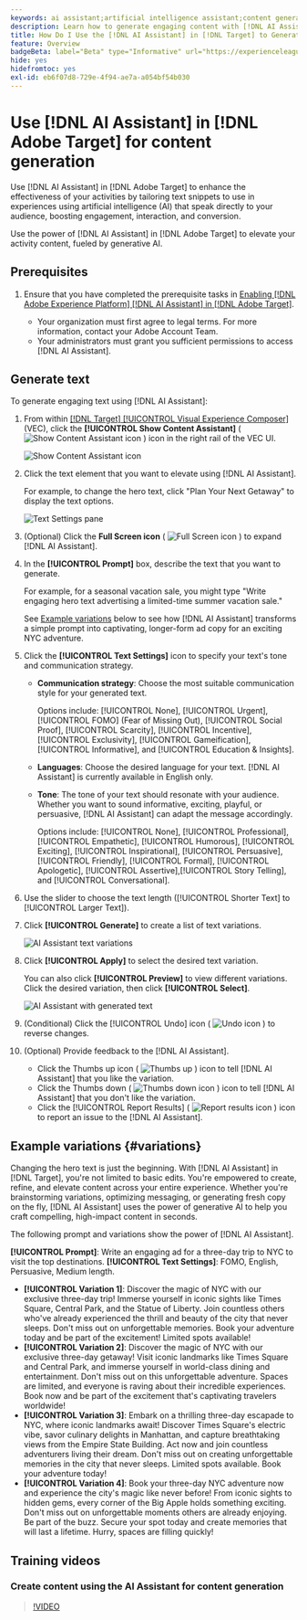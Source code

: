 ```yaml
---
keywords: ai assistant;artificial intelligence assistant;content generation;content accelerator;content generation;generate content
description: Learn how to generate engaging content with [!DNL AI Assistant].
title: How Do I Use the [!DNL AI Assistant] in [!DNL Target] to Generate Engaging Content?
feature: Overview
badgeBeta: label="Beta" type="Informative" url="https://experienceleague.adobe.com/docs/target/using/introduction/intro.html#beta newtab=true" tooltip="What are Beta features in [!DNL Adobe Target]."
hide: yes
hidefromtoc: yes
exl-id: eb6f07d8-729e-4f94-ae7a-a054bf54b030
---
```

# Use [!DNL AI Assistant] in [!DNL Adobe Target] for content generation

Use [!DNL AI Assistant] in [!DNL Adobe Target] to enhance the effectiveness of your activities by tailoring text snippets to use in experiences using artificial intelligence (AI) that speak directly to your audience, boosting engagement, interaction, and conversion.

Use the power of [!DNL AI Assistant] in [!DNL Adobe Target] to elevate your activity content, fueled by generative AI.

## Prerequisites

1. Ensure that you have completed the prerequisite tasks in [Enabling [!DNL Adobe Experience Platform] [!DNL AI Assistant] in [!DNL Adobe Target]](/help/main/c-intro/enabling-ai-assistant.md).

   * Your organization must first agree to legal terms. For more information, contact your Adobe Account Team.
   * Your administrators must grant you sufficient permissions to access [!DNL AI Assistant].

## Generate text

To generate engaging text using [!DNL AI Assistant]:

1. From within [[!DNL Target] [!UICONTROL Visual Experience Composer]](/help/main/c-experiences/c-visual-experience-composer/viztarget-options.md) (VEC), click the **[!UICONTROL Show Content Assistant]** ( ![Show Content Assistant icon](/help/main/assets/icons/MagicWand.svg) ) icon in the right rail of the VEC UI.

   ![Show Content Assistant icon](/help/main/c-intro/assets/ai-assistant-conntet-generation-icon.png)

1. Click the text element that you want to elevate using [!DNL AI Assistant].

   For example, to change the hero text, click "Plan Your Next Getaway" to display the text options.

   ![Text Settings pane](/help/main/c-intro/assets/ai-text-settings.png)

1. (Optional) Click the **Full Screen icon** ( ![Full Screen icon](/help/main/assets/icons/FullScreen.svg) ) to expand [!DNL AI Assistant].

1. In the **[!UICONTROL Prompt]** box, describe the text that you want to generate.

   For example, for a seasonal vacation sale, you might type "Write engaging hero text advertising a limited-time summer vacation sale."

   See [Example variations](#variations) below to see how [!DNL AI Assistant] transforms a simple prompt into captivating, longer-form ad copy for an exciting NYC adventure.

1. Click the **[!UICONTROL Text Settings]** icon to specify your text's tone and communication strategy.

   * **Communication strategy**: Choose the most suitable communication style for your generated text.

     Options include: [!UICONTROL None], [!UICONTROL Urgent], [!UICONTROL FOMO] (Fear of Missing Out), [!UICONTROL Social Proof], [!UICONTROL Scarcity], [!UICONTROL Incentive], [!UICONTROL Exclusivity], [!UICONTROL Gameification], [!UICONTROL Informative], and [!UICONTROL Education & Insights].

   * **Languages**: Choose the desired language for your text. [!DNL AI Assistant] is currently available in English only.
   * **Tone**: The tone of your text should resonate with your audience. Whether you want to sound informative, exciting, playful, or persuasive, [!DNL AI Assistant] can adapt the message accordingly.

     Options include: [!UICONTROL None], [!UICONTROL Professional], [!UICONTROL Empathetic], [!UICONTROL Humorous], [!UICONTROL Exciting], [!UICONTROL Inspirational], [!UICONTROL Persuasive], [!UICONTROL Friendly], [!UICONTROL Formal], [!UICONTROL Apologetic], [!UICONTROL Assertive],[!UICONTROL  Story Telling], and [!UICONTROL Conversational].
   
1. Use the slider to choose the text length ([!UICONTROL Shorter Text] to [!UICONTROL Larger Text]).

1. Click **[!UICONTROL Generate]** to create a list of text variations.

   ![AI Assistant text variations](/help/main/c-intro/assets/ai-variations-text.png)

1. Click **[!UICONTROL Apply]** to select the desired text variation.

   You can also click **[!UICONTROL Preview]** to view different variations. Click the desired variation, then click **[!UICONTROL Select]**.

   ![AI Assistant with generated text](/help/main/c-intro/assets/ai-text-done.png)

1. (Conditional) Click the [!UICONTROL Undo] icon ( ![Undo icon](/help/main/assets/icons/Undo.svg) ) to reverse changes.

1. (Optional) Provide feedback to the [!DNL AI Assistant].

   * Click the Thumbs up icon ( ![Thumbs up](/help/main/assets/icons/ThumbUp.svg) ) icon to tell [!DNL AI Assistant] that you like the variation.
   * Click the Thumbs down ( ![Thumbs down icon](/help/main/assets/icons/ThumbDown.svg) ) icon to tell [!DNL AI Assistant] that you don't like the variation.
   * Click the [!UICONTROL Report Results] ( ![Report results icon](/help/main/assets/icons/Flag.svg) ) icon to report an issue to the [!DNL AI Assistant].

## Example variations {#variations}

Changing the hero text is just the beginning. With [!DNL AI Assistant] in [!DNL Target], you're not limited to basic edits. You're empowered to create, refine, and elevate content across your entire experience. Whether you're brainstorming variations, optimizing messaging, or generating fresh copy on the fly, [!DNL AI Assistant] uses the power of generative AI to help you craft compelling, high-impact content in seconds.

The following prompt and variations show the power of [!DNL AI Assistant].

**[!UICONTROL Prompt]**: Write an engaging ad for a three-day trip to NYC to visit the top destinations.
**[!UICONTROL Text Settings]**: FOMO, English, Persuasive, Medium length.
* **[!UICONTROL Variation 1]**: Discover the magic of NYC with our exclusive three-day trip! Immerse yourself in iconic sights like Times Square, Central Park, and the Statue of Liberty. Join countless others who've already experienced the thrill and beauty of the city that never sleeps. Don't miss out on unforgettable memories. Book your adventure today and be part of the excitement! Limited spots available!
* **[!UICONTROL Variation 2]**: Discover the magic of NYC with our exclusive three-day getaway! Visit iconic landmarks like Times Square and Central Park, and immerse yourself in world-class dining and entertainment. Don't miss out on this unforgettable adventure. Spaces are limited, and everyone is raving about their incredible experiences. Book now and be part of the excitement that's captivating travelers worldwide!
* **[!UICONTROL Variation 3]**: Embark on a thrilling three-day escapade to NYC, where iconic landmarks await! Discover Times Square's electric vibe, savor culinary delights in Manhattan, and capture breathtaking views from the Empire State Building. Act now and join countless adventurers living their dream. Don't miss out on creating unforgettable memories in the city that never sleeps. Limited spots available. Book your adventure today!
* **[!UICONTROL Variation 4]**: Book your three-day NYC adventure now and experience the city's magic like never before! From iconic sights to hidden gems, every corner of the Big Apple holds something exciting. Don't miss out on unforgettable moments others are already enjoying. Be part of the buzz. Secure your spot today and create memories that will last a lifetime. Hurry, spaces are filling quickly!

## Training videos

### Create content using the AI Assistant for content generation

>[!VIDEO](https://video.tv.adobe.com/v/3434635/?learn=on">https://video.tv.adobe.com/v/3434635/?learn=on)

